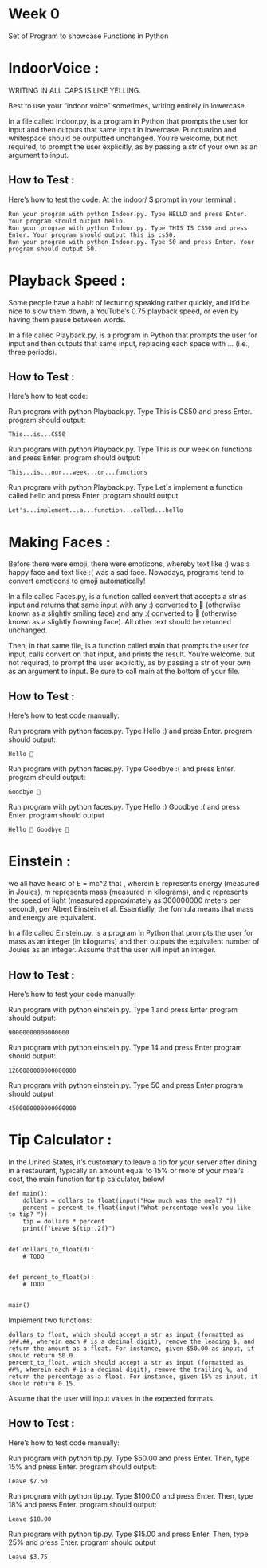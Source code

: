 
# Week 0

Set of Program to showcase Functions in Python

# IndoorVoice :
WRITING IN ALL CAPS IS LIKE YELLING.

Best to use your “indoor voice” sometimes, writing entirely in lowercase.

In a file called Indoor.py, is a program in Python that prompts the user for input and then outputs that same input in lowercase. Punctuation and whitespace should be outputted unchanged. You’re welcome, but not required, to prompt the user explicitly, as by passing a str of your own as an argument to input.


## How to Test :
Here’s how to test the code. At the indoor/ $ prompt in your terminal :

    Run your program with python Indoor.py. Type HELLO and press Enter. Your program should output hello.
    Run your program with python Indoor.py. Type THIS IS CS50 and press Enter. Your program should output this is cs50.
    Run your program with python Indoor.py. Type 50 and press Enter. Your program should output 50.

# Playback Speed :
Some people have a habit of lecturing speaking rather quickly, and it’d be nice to slow them down, a YouTube’s 0.75 playback speed, or even by having them pause between words.

In a file called Playback.py, is a program in Python that prompts the user for input and then outputs that same input, replacing each space with ... (i.e., three periods).

## How to Test :
Here’s how to test code:

Run program with python Playback.py. Type This is CS50 and press Enter. program should output:

    This...is...CS50    

Run program with python Playback.py. Type This is our week on functions and press Enter. program should output:

    This...is...our...week...on...functions

Run program with python Playback.py. Type Let's implement a function called hello and press Enter. program should output

    Let's...implement...a...function...called...hello

# Making Faces :
Before there were emoji, there were emoticons, whereby text like :) was a happy face and text like :( was a sad face. Nowadays, programs tend to convert emoticons to emoji automatically!

In a file called Faces.py, is a function called convert that accepts a str as input and returns that same input with any :) converted to 🙂 (otherwise known as a slightly smiling face) and any :( converted to 🙁 (otherwise known as a slightly frowning face). All other text should be returned unchanged.

Then, in that same file, is a function called main that prompts the user for input, calls convert on that input, and prints the result. You’re welcome, but not required, to prompt the user explicitly, as by passing a str of your own as an argument to input. Be sure to call main at the bottom of your file.


## How to Test :
Here’s how to test code manually:

Run program with python faces.py. Type Hello :) and press Enter. program should output:

    Hello 🙂

Run program with python faces.py. Type Goodbye :( and press Enter. program should output:

    Goodbye 🙁

Run program with python faces.py. Type Hello :) Goodbye :( and press Enter. program should output

    Hello 🙂 Goodbye 🙁

# Einstein :
we all have heard of E = mc^2 that , wherein E represents energy (measured in Joules), m represents mass (measured in kilograms), and c
represents the speed of light (measured approximately as 300000000 meters per second), per Albert Einstein et al. Essentially, the formula means that mass and energy are equivalent.

In a file called Einstein.py, is a program in Python that prompts the user for mass as an integer (in kilograms) and then outputs the equivalent number of Joules as an integer. Assume that the user will input an integer.

## How to Test :
Here’s how to test your code manually:

Run program with python einstein.py. Type 1 and press Enter program should output:

    90000000000000000

Run program with python einstein.py. Type 14 and press Enter program should output:

    1260000000000000000

Run program with python einstein.py. Type 50 and press Enter program should output

    4500000000000000000

# Tip Calculator :
In the United States, it’s customary to leave a tip for your server after dining in a restaurant, typically an amount equal to 15% or more of your meal’s cost, the main function for  tip calculator, below!

    def main():
        dollars = dollars_to_float(input("How much was the meal? "))
        percent = percent_to_float(input("What percentage would you like to tip? "))
        tip = dollars * percent
        print(f"Leave ${tip:.2f}")


    def dollars_to_float(d):
        # TODO


    def percent_to_float(p):
        # TODO


    main()


Implement two functions:

    dollars_to_float, which should accept a str as input (formatted as $##.##, wherein each # is a decimal digit), remove the leading $, and return the amount as a float. For instance, given $50.00 as input, it should return 50.0.
    percent_to_float, which should accept a str as input (formatted as ##%, wherein each # is a decimal digit), remove the trailing %, and return the percentage as a float. For instance, given 15% as input, it should return 0.15.

Assume that the user will input values in the expected formats.

## How to Test :
Here’s how to test code manually:

Run program with python tip.py. Type $50.00 and press Enter. Then, type 15% and press Enter. program should output:

    Leave $7.50    

Run program with python tip.py. Type $100.00 and press Enter. Then, type 18% and press Enter. program should output:

    Leave $18.00

Run program with python tip.py. Type $15.00 and press Enter. Then, type 25% and press Enter. program should output

    Leave $3.75

